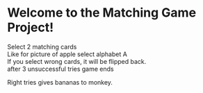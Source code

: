 # Welcome to the Matching Game Project!

Select 2 matching cards<br />
Like for picture of apple select alphabet A<br />
If you select wrong cards, it will be flipped back.<br />
after 3 unsuccessful tries game ends<br />

Right tries gives bananas to monkey.<br />
